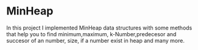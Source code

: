 # MinHeap
In this project I implemented MinHeap data structures with some methods that help you to find minimum,maximum, k-Number,predecesor and succesor of an number, size, if a number exist in heap and many more.
